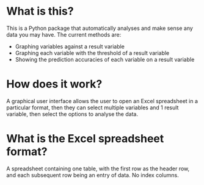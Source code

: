 # What is this?
This is a Python package that automatically analyses and make sense any data you may have. The current methods are:
- Graphing variables against a result variable
- Graphing each variable with the threshold of a result variable
- Showing the prediction accuracies of each variable on a result variable

# How does it work?
A graphical user interface allows the user to open an Excel spreadsheet in a particular format, then they can select multiple variables and 1 result variable, then select the options to analyse the data.

# What is the Excel spreadsheet format?
A spreadsheet containing one table, with the first row as the header row, and each subsequent row being an entry of data. No index columns.